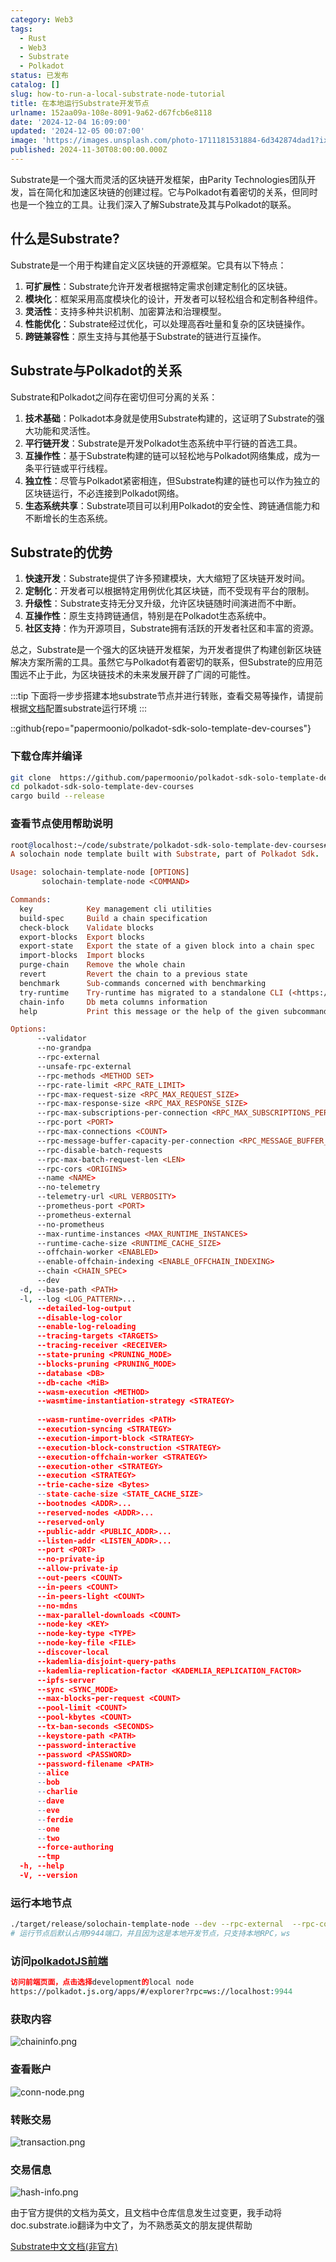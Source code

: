 ```yaml
---
category: Web3
tags:
  - Rust
  - Web3
  - Substrate
  - Polkadot
status: 已发布
catalog: []
slug: how-to-run-a-local-substrate-node-tutorial
title: 在本地运行Substrate开发节点
urlname: 152aa09a-108e-8091-9a62-d67fcb6e8118
date: '2024-12-04 16:09:00'
updated: '2024-12-05 00:07:00'
image: 'https://images.unsplash.com/photo-1711181531884-6d342874dad1?ixlib=rb-4.0.3&q=85&fm=jpg&crop=entropy&cs=srgb'
published: 2024-11-30T08:00:00.000Z
---
```


Substrate是一个强大而灵活的区块链开发框架，由Parity Technologies团队开发，旨在简化和加速区块链的创建过程。它与Polkadot有着密切的关系，但同时也是一个独立的工具。让我们深入了解Substrate及其与Polkadot的联系。


## 什么是Substrate?


Substrate是一个用于构建自定义区块链的开源框架。它具有以下特点：

1. **可扩展性**：Substrate允许开发者根据特定需求创建定制化的区块链。
2. **模块化**：框架采用高度模块化的设计，开发者可以轻松组合和定制各种组件。
3. **灵活性**：支持多种共识机制、加密算法和治理模型。
4. **性能优化**：Substrate经过优化，可以处理高吞吐量和复杂的区块链操作。
5. **跨链兼容性**：原生支持与其他基于Substrate的链进行互操作。

## Substrate与Polkadot的关系


Substrate和Polkadot之间存在密切但可分离的关系：

1. **技术基础**：Polkadot本身就是使用Substrate构建的，这证明了Substrate的强大功能和灵活性。
2. **平行链开发**：Substrate是开发Polkadot生态系统中平行链的首选工具。
3. **互操作性**：基于Substrate构建的链可以轻松地与Polkadot网络集成，成为一条平行链或平行线程。
4. **独立性**：尽管与Polkadot紧密相连，但Substrate构建的链也可以作为独立的区块链运行，不必连接到Polkadot网络。
5. **生态系统共享**：Substrate项目可以利用Polkadot的安全性、跨链通信能力和不断增长的生态系统。

## Substrate的优势

1. **快速开发**：Substrate提供了许多预建模块，大大缩短了区块链开发时间。
2. **定制化**：开发者可以根据特定用例优化其区块链，而不受现有平台的限制。
3. **升级性**：Substrate支持无分叉升级，允许区块链随时间演进而不中断。
4. **互操作性**：原生支持跨链通信，特别是在Polkadot生态系统中。
5. **社区支持**：作为开源项目，Substrate拥有活跃的开发者社区和丰富的资源。

总之，Substrate是一个强大的区块链开发框架，为开发者提供了构建创新区块链解决方案所需的工具。虽然它与Polkadot有着密切的联系，但Substrate的应用范围远不止于此，为区块链技术的未来发展开辟了广阔的可能性。


:::tip
下面将一步步搭建本地substrate节点并进行转账，查看交易等操作，请提前根据[文档](https://substrate-docs.pages.dev/en/install/macos/?mode=light)配置substrate运行环境
:::


::github{repo="papermoonio/polkadot-sdk-solo-template-dev-courses"}


### 下载仓库并编译


```bash
git clone  https://github.com/papermoonio/polkadot-sdk-solo-template-dev-courses 
cd polkadot-sdk-solo-template-dev-courses
cargo build --release
```


### 查看节点使用帮助说明


```prolog
root@localhost:~/code/substrate/polkadot-sdk-solo-template-dev-courses# ./target/release/solochain-template-node -h
A solochain node template built with Substrate, part of Polkadot Sdk.

Usage: solochain-template-node [OPTIONS]
       solochain-template-node <COMMAND>

Commands:
  key            Key management cli utilities
  build-spec     Build a chain specification
  check-block    Validate blocks
  export-blocks  Export blocks
  export-state   Export the state of a given block into a chain spec
  import-blocks  Import blocks
  purge-chain    Remove the whole chain
  revert         Revert the chain to a previous state
  benchmark      Sub-commands concerned with benchmarking
  try-runtime    Try-runtime has migrated to a standalone CLI (<https://github.com/paritytech/try-runtime-cli>). The subcommand exists as a stub and deprecation notice. It will be removed entirely some time after January 2024
  chain-info     Db meta columns information
  help           Print this message or the help of the given subcommand(s)

Options:
      --validator                                                                                Enable validator mode
      --no-grandpa                                                                               Disable GRANDPA
      --rpc-external                                                                             Listen to all RPC interfaces (default: local)
      --unsafe-rpc-external                                                                      Listen to all RPC interfaces
      --rpc-methods <METHOD SET>                                                                 RPC methods to expose. [default: auto] [possible values: auto, safe, unsafe]
      --rpc-rate-limit <RPC_RATE_LIMIT>                                                          RPC rate limiting (calls/minute) for each connection
      --rpc-max-request-size <RPC_MAX_REQUEST_SIZE>                                              Set the maximum RPC request payload size for both HTTP and WS in megabytes [default: 15]
      --rpc-max-response-size <RPC_MAX_RESPONSE_SIZE>                                            Set the maximum RPC response payload size for both HTTP and WS in megabytes [default: 15]
      --rpc-max-subscriptions-per-connection <RPC_MAX_SUBSCRIPTIONS_PER_CONNECTION>              Set the maximum concurrent subscriptions per connection [default: 1024]
      --rpc-port <PORT>                                                                          Specify JSON-RPC server TCP port
      --rpc-max-connections <COUNT>                                                              Maximum number of RPC server connections [default: 100]
      --rpc-message-buffer-capacity-per-connection <RPC_MESSAGE_BUFFER_CAPACITY_PER_CONNECTION>  The number of messages the RPC server is allowed to keep in memory [default: 64]
      --rpc-disable-batch-requests                                                               Disable RPC batch requests
      --rpc-max-batch-request-len <LEN>                                                          Limit the max length per RPC batch request
      --rpc-cors <ORIGINS>                                                                       Specify browser *origins* allowed to access the HTTP & WS RPC servers
      --name <NAME>                                                                              The human-readable name for this node
      --no-telemetry                                                                             Disable connecting to the Substrate telemetry server
      --telemetry-url <URL VERBOSITY>                                                            The URL of the telemetry server to connect to
      --prometheus-port <PORT>                                                                   Specify Prometheus exporter TCP Port
      --prometheus-external                                                                      Expose Prometheus exporter on all interfaces
      --no-prometheus                                                                            Do not expose a Prometheus exporter endpoint
      --max-runtime-instances <MAX_RUNTIME_INSTANCES>                                            The size of the instances cache for each runtime [max: 32] [default: 8]
      --runtime-cache-size <RUNTIME_CACHE_SIZE>                                                  Maximum number of different runtimes that can be cached [default: 2]
      --offchain-worker <ENABLED>                                                                Execute offchain workers on every block [default: when-authority] [possible values: always, never, when-authority]
      --enable-offchain-indexing <ENABLE_OFFCHAIN_INDEXING>                                      Enable offchain indexing API [default: false] [possible values: true, false]
      --chain <CHAIN_SPEC>                                                                       Specify the chain specification
      --dev                                                                                      Specify the development chain
  -d, --base-path <PATH>                                                                         Specify custom base path
  -l, --log <LOG_PATTERN>...                                                                     Sets a custom logging filter (syntax: `<target>=<level>`)
      --detailed-log-output                                                                      Enable detailed log output
      --disable-log-color                                                                        Disable log color output
      --enable-log-reloading                                                                     Enable feature to dynamically update and reload the log filter
      --tracing-targets <TARGETS>                                                                Sets a custom profiling filter
      --tracing-receiver <RECEIVER>                                                              Receiver to process tracing messages [default: log] [possible values: log]
      --state-pruning <PRUNING_MODE>                                                             Specify the state pruning mode
      --blocks-pruning <PRUNING_MODE>                                                            Specify the blocks pruning mode [default: archive-canonical]
      --database <DB>                                                                            Select database backend to use [possible values: rocksdb, paritydb, auto, paritydb-experimental]
      --db-cache <MiB>                                                                           Limit the memory the database cache can use
      --wasm-execution <METHOD>                                                                  Method for executing Wasm runtime code [default: compiled] [possible values: interpreted-i-know-what-i-do, compiled]
      --wasmtime-instantiation-strategy <STRATEGY>                                               The WASM instantiation method to use [default: pooling-copy-on-write] [possible values: pooling-copy-on-write, recreate-instance-copy-on-write, pooling,
                                                                                                 recreate-instance]
      --wasm-runtime-overrides <PATH>                                                            Specify the path where local WASM runtimes are stored
      --execution-syncing <STRATEGY>                                                             Runtime execution strategy for importing blocks during initial sync [possible values: native, wasm, both, native-else-wasm]
      --execution-import-block <STRATEGY>                                                        Runtime execution strategy for general block import (including locally authored blocks) [possible values: native, wasm, both, native-else-wasm]
      --execution-block-construction <STRATEGY>                                                  Runtime execution strategy for constructing blocks [possible values: native, wasm, both, native-else-wasm]
      --execution-offchain-worker <STRATEGY>                                                     Runtime execution strategy for offchain workers [possible values: native, wasm, both, native-else-wasm]
      --execution-other <STRATEGY>                                                               Runtime execution strategy when not syncing, importing or constructing blocks [possible values: native, wasm, both, native-else-wasm]
      --execution <STRATEGY>                                                                     The execution strategy that should be used by all execution contexts [possible values: native, wasm, both, native-else-wasm]
      --trie-cache-size <Bytes>                                                                  Specify the state cache size [default: 67108864]
      --state-cache-size <STATE_CACHE_SIZE>                                                      DEPRECATED: switch to `--trie-cache-size`
      --bootnodes <ADDR>...                                                                      Specify a list of bootnodes
      --reserved-nodes <ADDR>...                                                                 Specify a list of reserved node addresses
      --reserved-only                                                                            Whether to only synchronize the chain with reserved nodes
      --public-addr <PUBLIC_ADDR>...                                                             Public address that other nodes will use to connect to this node
      --listen-addr <LISTEN_ADDR>...                                                             Listen on this multiaddress
      --port <PORT>                                                                              Specify p2p protocol TCP port
      --no-private-ip                                                                            Always forbid connecting to private IPv4/IPv6 addresses
      --allow-private-ip                                                                         Always accept connecting to private IPv4/IPv6 addresses
      --out-peers <COUNT>                                                                        Number of outgoing connections we're trying to maintain [default: 8]
      --in-peers <COUNT>                                                                         Maximum number of inbound full nodes peers [default: 32]
      --in-peers-light <COUNT>                                                                   Maximum number of inbound light nodes peers [default: 100]
      --no-mdns                                                                                  Disable mDNS discovery (default: true)
      --max-parallel-downloads <COUNT>                                                           Maximum number of peers from which to ask for the same blocks in parallel [default: 5]
      --node-key <KEY>                                                                           Secret key to use for p2p networking
      --node-key-type <TYPE>                                                                     Crypto primitive to use for p2p networking [default: ed25519] [possible values: ed25519]
      --node-key-file <FILE>                                                                     File from which to read the node's secret key to use for p2p networking
      --discover-local                                                                           Enable peer discovery on local networks
      --kademlia-disjoint-query-paths                                                            Require iterative Kademlia DHT queries to use disjoint paths
      --kademlia-replication-factor <KADEMLIA_REPLICATION_FACTOR>                                Kademlia replication factor [default: 20]
      --ipfs-server                                                                              Join the IPFS network and serve transactions over bitswap protocol
      --sync <SYNC_MODE>                                                                         Blockchain syncing mode. [default: full] [possible values: full, fast, fast-unsafe, warp]
      --max-blocks-per-request <COUNT>                                                           Maximum number of blocks per request [default: 64]
      --pool-limit <COUNT>                                                                       Maximum number of transactions in the transaction pool [default: 8192]
      --pool-kbytes <COUNT>                                                                      Maximum number of kilobytes of all transactions stored in the pool [default: 20480]
      --tx-ban-seconds <SECONDS>                                                                 How long a transaction is banned for
      --keystore-path <PATH>                                                                     Specify custom keystore path
      --password-interactive                                                                     Use interactive shell for entering the password used by the keystore
      --password <PASSWORD>                                                                      Password used by the keystore
      --password-filename <PATH>                                                                 File that contains the password used by the keystore
      --alice                                                                                    Shortcut for `--name Alice --validator`
      --bob                                                                                      Shortcut for `--name Bob --validator`
      --charlie                                                                                  Shortcut for `--name Charlie --validator`
      --dave                                                                                     Shortcut for `--name Dave --validator`
      --eve                                                                                      Shortcut for `--name Eve --validator`
      --ferdie                                                                                   Shortcut for `--name Ferdie --validator`
      --one                                                                                      Shortcut for `--name One --validator`
      --two                                                                                      Shortcut for `--name Two --validator`
      --force-authoring                                                                          Enable authoring even when offline
      --tmp                                                                                      Run a temporary node
  -h, --help                                                                                     Print help (see more with '--help')
  -V, --version                                                                                  Print version
```


### 运行本地节点


```bash
./target/release/solochain-template-node --dev --rpc-external  --rpc-cors all
# 运行节点后默认占用9944端口，并且因为这是本地开发节点，只支持本地RPC，ws
```


### 访问[polkadotJS前端](https://polkadot.js.org/apps/#/explorer?rpc=ws://localhost:9944)


```prolog
访问前端页面，点击选择development的local node
https://polkadot.js.org/apps/#/explorer?rpc=ws://localhost:9944
```


### 获取内容


![chaininfo.png](https://prod-files-secure.s3.us-west-2.amazonaws.com/5d24fe63-e567-4804-86f9-9fdc62e13082/89be5adf-5619-4306-be75-45b425e3c446/chaininfo.png?X-Amz-Algorithm=AWS4-HMAC-SHA256&X-Amz-Content-Sha256=UNSIGNED-PAYLOAD&X-Amz-Credential=ASIAZI2LB466SDT5LWLF%2F20250305%2Fus-west-2%2Fs3%2Faws4_request&X-Amz-Date=20250305T213311Z&X-Amz-Expires=3600&X-Amz-Security-Token=IQoJb3JpZ2luX2VjENb%2F%2F%2F%2F%2F%2F%2F%2F%2F%2FwEaCXVzLXdlc3QtMiJGMEQCIAv1IGpd5q30huffkA2UKSOXz2BYiDSIi7eyr4HwqFw4AiAKhqGOF20a74NfNUvi1WeeLNU2WDHUxp0nDQcEVWHAsSr%2FAwgeEAAaDDYzNzQyMzE4MzgwNSIMQ3yr%2BjfiyB3AkVfLKtwDt%2BTLndrhZanY6oyq%2B08btv8EEQlnKdDZJxi3KECAZD4PwcBsSSO3tumMY%2Fc4aQL6cmslHRMfOWlLdm%2BnygyD%2FhxmeN%2BD55WHsMBSk4fy3wzo94V1uHA%2FKzUh4U%2F80QsDtbmwPozbxvYqHorlNnhqIdQdv9LEqLcs0DJaSVrZmp84p597%2FVtWu3j7D4SDgIHdpvxSZTPzL%2Fmpu3klExwgokqn4UV5SOUpvwEebKV%2BQgRGpAryPX%2BjnNxHke6E%2BL%2BY6npDXJwULPk6BfeuYTWpoJjtwB%2FAmoE1ZVh4OWCZFodR1LgrzX89gK8UlLutmlcyrwKze1yDK8Xe18ROf4XLWvdtAq0Y%2F%2B7sUI4DA4BwuEk2zwSBJs9RTT7Mh%2Baac7x%2FDU2xvq5URYqrNd%2F%2FvCBItxToUvYC3LeIQdPZkj%2BzQAMr1fexpbliSCf4VCT6dDNRplHpDj5w4r8rWMOZiJR1buQ7lLZWF4hzHdkYPssUT84Ty9LFZlZROpByeJjqFYCBVCx1sirQhyesMLtkh21nzGEeyRx2LdnU2qiIBYC0BqkLRbYeo3UVKuCWFdEX6ryfpQIPtiS0ePvhP1%2FeqfdLem8lUchWwqLFGTh3GHOSt%2BGTHNMsGe4sKIVy9BAw1oCjvgY6pgF2Qti%2BlQ3cXvCQ747H2vvZxCJ6QY%2ByLlHsYLh6VkpqhOQPZZdWh2AkL8QfkWNGk7OVMgk684myUQ8sCwnSDEpxttj89Ed8g1xezbCCs52N%2Br7oZdMpUvmkuqqZ3BdWN1ANTV2sqUrji93MisekGEav4HtlMZPANp%2FyeW6WQYWEtAcwG%2BExKIZGeZpZ3gQJTn4D6yV%2BvpkepAPv8Ig%2B8rBriZxF9GQB&X-Amz-Signature=b75310d275fb858f21db2dd7e5ccf06abb68b9f03810fcb2b963a359f90baeeb&X-Amz-SignedHeaders=host&x-id=GetObject)


### 查看账户


![conn-node.png](https://prod-files-secure.s3.us-west-2.amazonaws.com/5d24fe63-e567-4804-86f9-9fdc62e13082/05964f92-c6d8-42d1-b4a1-b3a852295683/conn-node.png?X-Amz-Algorithm=AWS4-HMAC-SHA256&X-Amz-Content-Sha256=UNSIGNED-PAYLOAD&X-Amz-Credential=ASIAZI2LB466SDT5LWLF%2F20250305%2Fus-west-2%2Fs3%2Faws4_request&X-Amz-Date=20250305T213311Z&X-Amz-Expires=3600&X-Amz-Security-Token=IQoJb3JpZ2luX2VjENb%2F%2F%2F%2F%2F%2F%2F%2F%2F%2FwEaCXVzLXdlc3QtMiJGMEQCIAv1IGpd5q30huffkA2UKSOXz2BYiDSIi7eyr4HwqFw4AiAKhqGOF20a74NfNUvi1WeeLNU2WDHUxp0nDQcEVWHAsSr%2FAwgeEAAaDDYzNzQyMzE4MzgwNSIMQ3yr%2BjfiyB3AkVfLKtwDt%2BTLndrhZanY6oyq%2B08btv8EEQlnKdDZJxi3KECAZD4PwcBsSSO3tumMY%2Fc4aQL6cmslHRMfOWlLdm%2BnygyD%2FhxmeN%2BD55WHsMBSk4fy3wzo94V1uHA%2FKzUh4U%2F80QsDtbmwPozbxvYqHorlNnhqIdQdv9LEqLcs0DJaSVrZmp84p597%2FVtWu3j7D4SDgIHdpvxSZTPzL%2Fmpu3klExwgokqn4UV5SOUpvwEebKV%2BQgRGpAryPX%2BjnNxHke6E%2BL%2BY6npDXJwULPk6BfeuYTWpoJjtwB%2FAmoE1ZVh4OWCZFodR1LgrzX89gK8UlLutmlcyrwKze1yDK8Xe18ROf4XLWvdtAq0Y%2F%2B7sUI4DA4BwuEk2zwSBJs9RTT7Mh%2Baac7x%2FDU2xvq5URYqrNd%2F%2FvCBItxToUvYC3LeIQdPZkj%2BzQAMr1fexpbliSCf4VCT6dDNRplHpDj5w4r8rWMOZiJR1buQ7lLZWF4hzHdkYPssUT84Ty9LFZlZROpByeJjqFYCBVCx1sirQhyesMLtkh21nzGEeyRx2LdnU2qiIBYC0BqkLRbYeo3UVKuCWFdEX6ryfpQIPtiS0ePvhP1%2FeqfdLem8lUchWwqLFGTh3GHOSt%2BGTHNMsGe4sKIVy9BAw1oCjvgY6pgF2Qti%2BlQ3cXvCQ747H2vvZxCJ6QY%2ByLlHsYLh6VkpqhOQPZZdWh2AkL8QfkWNGk7OVMgk684myUQ8sCwnSDEpxttj89Ed8g1xezbCCs52N%2Br7oZdMpUvmkuqqZ3BdWN1ANTV2sqUrji93MisekGEav4HtlMZPANp%2FyeW6WQYWEtAcwG%2BExKIZGeZpZ3gQJTn4D6yV%2BvpkepAPv8Ig%2B8rBriZxF9GQB&X-Amz-Signature=bbd942fb6bdbdaefa9b4696559ab4851f2a86e53a14855943b5a815fc11b3680&X-Amz-SignedHeaders=host&x-id=GetObject)


### 转账交易


![transaction.png](https://prod-files-secure.s3.us-west-2.amazonaws.com/5d24fe63-e567-4804-86f9-9fdc62e13082/65593d3b-9b56-4fbe-a383-1447c903127f/transaction.png?X-Amz-Algorithm=AWS4-HMAC-SHA256&X-Amz-Content-Sha256=UNSIGNED-PAYLOAD&X-Amz-Credential=ASIAZI2LB466SDT5LWLF%2F20250305%2Fus-west-2%2Fs3%2Faws4_request&X-Amz-Date=20250305T213311Z&X-Amz-Expires=3600&X-Amz-Security-Token=IQoJb3JpZ2luX2VjENb%2F%2F%2F%2F%2F%2F%2F%2F%2F%2FwEaCXVzLXdlc3QtMiJGMEQCIAv1IGpd5q30huffkA2UKSOXz2BYiDSIi7eyr4HwqFw4AiAKhqGOF20a74NfNUvi1WeeLNU2WDHUxp0nDQcEVWHAsSr%2FAwgeEAAaDDYzNzQyMzE4MzgwNSIMQ3yr%2BjfiyB3AkVfLKtwDt%2BTLndrhZanY6oyq%2B08btv8EEQlnKdDZJxi3KECAZD4PwcBsSSO3tumMY%2Fc4aQL6cmslHRMfOWlLdm%2BnygyD%2FhxmeN%2BD55WHsMBSk4fy3wzo94V1uHA%2FKzUh4U%2F80QsDtbmwPozbxvYqHorlNnhqIdQdv9LEqLcs0DJaSVrZmp84p597%2FVtWu3j7D4SDgIHdpvxSZTPzL%2Fmpu3klExwgokqn4UV5SOUpvwEebKV%2BQgRGpAryPX%2BjnNxHke6E%2BL%2BY6npDXJwULPk6BfeuYTWpoJjtwB%2FAmoE1ZVh4OWCZFodR1LgrzX89gK8UlLutmlcyrwKze1yDK8Xe18ROf4XLWvdtAq0Y%2F%2B7sUI4DA4BwuEk2zwSBJs9RTT7Mh%2Baac7x%2FDU2xvq5URYqrNd%2F%2FvCBItxToUvYC3LeIQdPZkj%2BzQAMr1fexpbliSCf4VCT6dDNRplHpDj5w4r8rWMOZiJR1buQ7lLZWF4hzHdkYPssUT84Ty9LFZlZROpByeJjqFYCBVCx1sirQhyesMLtkh21nzGEeyRx2LdnU2qiIBYC0BqkLRbYeo3UVKuCWFdEX6ryfpQIPtiS0ePvhP1%2FeqfdLem8lUchWwqLFGTh3GHOSt%2BGTHNMsGe4sKIVy9BAw1oCjvgY6pgF2Qti%2BlQ3cXvCQ747H2vvZxCJ6QY%2ByLlHsYLh6VkpqhOQPZZdWh2AkL8QfkWNGk7OVMgk684myUQ8sCwnSDEpxttj89Ed8g1xezbCCs52N%2Br7oZdMpUvmkuqqZ3BdWN1ANTV2sqUrji93MisekGEav4HtlMZPANp%2FyeW6WQYWEtAcwG%2BExKIZGeZpZ3gQJTn4D6yV%2BvpkepAPv8Ig%2B8rBriZxF9GQB&X-Amz-Signature=38202c7906c4d2e458d19a99ce213ace3136f9bfabb8c7b9adc2c6a0bdf7413a&X-Amz-SignedHeaders=host&x-id=GetObject)


### 交易信息


![hash-info.png](https://prod-files-secure.s3.us-west-2.amazonaws.com/5d24fe63-e567-4804-86f9-9fdc62e13082/7b9b0ba8-edf2-4998-9e9d-9cde7a64aa23/hash-info.png?X-Amz-Algorithm=AWS4-HMAC-SHA256&X-Amz-Content-Sha256=UNSIGNED-PAYLOAD&X-Amz-Credential=ASIAZI2LB466SDT5LWLF%2F20250305%2Fus-west-2%2Fs3%2Faws4_request&X-Amz-Date=20250305T213311Z&X-Amz-Expires=3600&X-Amz-Security-Token=IQoJb3JpZ2luX2VjENb%2F%2F%2F%2F%2F%2F%2F%2F%2F%2FwEaCXVzLXdlc3QtMiJGMEQCIAv1IGpd5q30huffkA2UKSOXz2BYiDSIi7eyr4HwqFw4AiAKhqGOF20a74NfNUvi1WeeLNU2WDHUxp0nDQcEVWHAsSr%2FAwgeEAAaDDYzNzQyMzE4MzgwNSIMQ3yr%2BjfiyB3AkVfLKtwDt%2BTLndrhZanY6oyq%2B08btv8EEQlnKdDZJxi3KECAZD4PwcBsSSO3tumMY%2Fc4aQL6cmslHRMfOWlLdm%2BnygyD%2FhxmeN%2BD55WHsMBSk4fy3wzo94V1uHA%2FKzUh4U%2F80QsDtbmwPozbxvYqHorlNnhqIdQdv9LEqLcs0DJaSVrZmp84p597%2FVtWu3j7D4SDgIHdpvxSZTPzL%2Fmpu3klExwgokqn4UV5SOUpvwEebKV%2BQgRGpAryPX%2BjnNxHke6E%2BL%2BY6npDXJwULPk6BfeuYTWpoJjtwB%2FAmoE1ZVh4OWCZFodR1LgrzX89gK8UlLutmlcyrwKze1yDK8Xe18ROf4XLWvdtAq0Y%2F%2B7sUI4DA4BwuEk2zwSBJs9RTT7Mh%2Baac7x%2FDU2xvq5URYqrNd%2F%2FvCBItxToUvYC3LeIQdPZkj%2BzQAMr1fexpbliSCf4VCT6dDNRplHpDj5w4r8rWMOZiJR1buQ7lLZWF4hzHdkYPssUT84Ty9LFZlZROpByeJjqFYCBVCx1sirQhyesMLtkh21nzGEeyRx2LdnU2qiIBYC0BqkLRbYeo3UVKuCWFdEX6ryfpQIPtiS0ePvhP1%2FeqfdLem8lUchWwqLFGTh3GHOSt%2BGTHNMsGe4sKIVy9BAw1oCjvgY6pgF2Qti%2BlQ3cXvCQ747H2vvZxCJ6QY%2ByLlHsYLh6VkpqhOQPZZdWh2AkL8QfkWNGk7OVMgk684myUQ8sCwnSDEpxttj89Ed8g1xezbCCs52N%2Br7oZdMpUvmkuqqZ3BdWN1ANTV2sqUrji93MisekGEav4HtlMZPANp%2FyeW6WQYWEtAcwG%2BExKIZGeZpZ3gQJTn4D6yV%2BvpkepAPv8Ig%2B8rBriZxF9GQB&X-Amz-Signature=f78147f07ab184bc62b0c8f862919d31ba9931875b406980f23303f5e0b97dfe&X-Amz-SignedHeaders=host&x-id=GetObject)


由于官方提供的文档为英文，且文档中仓库信息发生过变更，我手动将doc.substrate.io翻译为中文了，为不熟悉英文的朋友提供帮助


[ Substrate中文文档(非官方)](https://substrate-docs.pages.dev/en/tutorials/build-a-blockchain/?mode=light)

